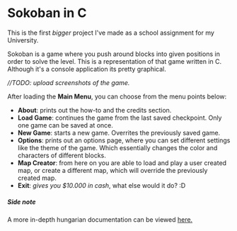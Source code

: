 # Sokoban in C

This is the first *bigger* project I've made as a school assignment for my University.

Sokoban is a game where you push around blocks into given positions in order to solve the level. This is a representation of that game written in C. Although it's a console application its pretty graphical.

*//TODO: upload screenshots of the game.*

After loading the **Main Menu**, you can choose from the menu points below:
  - **About**: prints out the how-to and the credits section.
  - **Load Game**: continues the game from the last saved checkpoint. Only one game can be saved at once.
  - **New Game**: starts a new game. Overrites the previously saved game.
  - **Options**: prints out an options page, where you can set different settings like the theme of the game. Which essentially changes the color and characters of different blocks.
  - **Map Creator**: from here on you are able to load and play a user created map, or create a different map, which will override the previously created map.
  - **Exit**: *gives you $10.000 in cash*, what else would it do? :D


##### Side note
  A more in-depth hungarian documentation can be viewed [here.](https://github.com/kunkliricsi/Sokoban/blob/master/Dokument%C3%A1ci%C3%B3.pdf)

